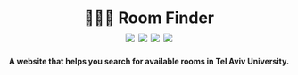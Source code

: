 <h1 align="center">
    👨🏻‍🏫 Room Finder
    <br />
    <img src="https://img.shields.io/badge/updated-2025-purple.svg">
    <img src="https://img.shields.io/badge/license-MIT-blue.svg">
    <img src="https://img.shields.io/badge/PRs-welcome-brightgreen.svg">
    <img src="https://img.shields.io/badge/tau-unofficial-red.svg">
</h1>

<p align="center">
    <b>A website that helps you search for available rooms in Tel Aviv University.</b>
</p>
